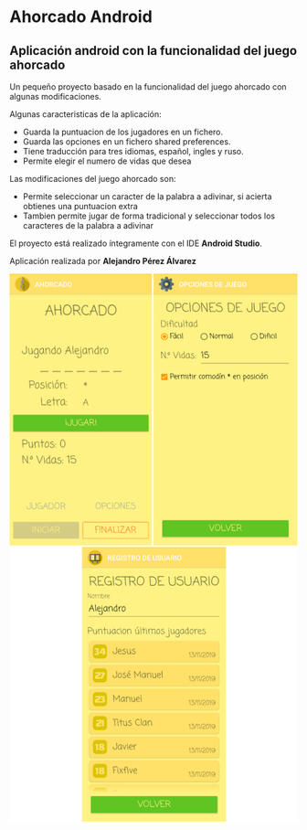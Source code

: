 <h1>Ahorcado Android</h1>
<h2>Aplicación android con la funcionalidad del juego ahorcado</h2>

<p>Un pequeño proyecto basado en la funcionalidad del juego ahorcado con algunas modificaciones.</p>
<p>Algunas caracteristicas de la aplicación: </p>
<ul>
  <li>Guarda la puntuacion de los jugadores en un fichero.</li>
  <li>Guarda las opciones en un fichero shared preferences.</li>
  <li>Tiene traducción para tres idiomas, español, ingles y ruso.</li>
  <li>Permite elegir el numero de vidas que desea</li>
</ul>
<p>Las modificaciones del juego ahorcado son:</p>
<ul>
  <li>Permite seleccionar un caracter de la palabra a adivinar, si acierta obtienes una puntuacion extra</li>
  <li>Tambien permite jugar de forma tradicional y seleccionar todos los caracteres de la palabra a adivinar</li>
</ul>
<p>El proyecto está realizado íntegramente con el IDE <b>Android Studio</b>.</p>
<p>Aplicación realizada por <b>Alejandro Pérez Álvarez</b></p>
<img src="https://raw.githubusercontent.com/alelasesino/Ahorcado/master/screenshots/screen_preview.png" alt="ERROR AL CARGAR LA IMAGEN"/>
